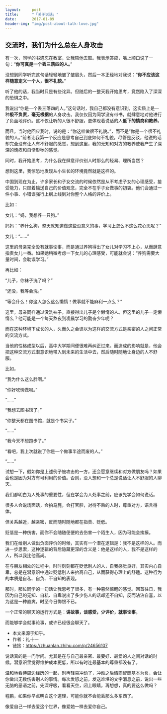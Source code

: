 ```yaml
---
layout:     post
title:      "「关于说话」"
date:       2017-01-09
header-img: "img/post-about-talk-love.jpg"
---
```


## 交流时，我们为什么总在人身攻击 ##

有一次，同学的书遗忘在教室，让我陪他去取。我表示答应，嘴上顺口说了一句：“**你可真是一个丢三落四的人。**”

没想到同学听完这句话轻轻地皱了皱眉头，然后一本正经地对我说：“**你不应该这样随意定义一个人，很不礼貌。**”

听了他的话，我当时只是有些诧异。但随后的一整天我开始思考，竟然陷入了深深的恐惧之中。

我说出“你是一个丢三落四的人。”这句话时，我自己都没有意识到，这实质上是一种**极不负责，毫无根据**的人身攻击。我仅仅因为同学没有带书，就肆意地对他进行了负面地评价。这不仅让听的人很不舒服，更体现着说话的人**低下的情商和教养**。

而且，当时他回应我时，说的是：“你这样做很不礼貌。”，而不是“你是一个很不礼貌的人。”前者让我第一个反应是思考自己到底如何不礼貌。尽管是反驳，他说的话却完全没有让人有不舒服的感觉，想到这里，我的无知和对方的教养使我产生了深深的愧疚和自惭形秽的感觉。

同时，我开始思考，为什么我在肆意评价别人时那么的轻易、理所当然？

想到这里，我惊恐地发现从小生长的环境竟然就是这样的。

中国到现在为止，许多家长和子女交流的时候依然是从不考虑子女的心理感受，接受能力，只顾着输送自己的价值观念，完全不在乎子女做事的初衷。他们会通过一件小事、小错误强行上纲上线到对你整个人格的评价上。

比如：

女儿：“妈，我想养一只狗。”

妈妈：“养什么狗，整天就知道做这些没意义的事，学习上怎么不这么花心思呢？”

女儿：“……”

这里的母亲完全没有就事论事，而是通过养狗得出了女儿对学习不上心，从而肆意指责女儿一番。如果她稍微考虑一下女儿的心理感受，可能就会说：“养狗需要大量时间，会耽误学习。”

再比如：

“儿子，你袜子洗了吗？”

“还没，我等会洗。”

“等会什么！你这人怎么这么懒惰！做事就不能麻利一点么？”

这里，母亲同样通过没洗袜子，直接得出儿子是个懒惰的人。但这里的儿子一定懒惰么？他可能是一个每天熬夜到凌晨学习的勤奋少年呢？

而在这种环境下成长的人，久而久之会误以为这样的交流方式是亲密的人之间正常的交流方式。

当他的性格成型以后，高中大学期间便很难再纠正过来。而造成的影响就是，他会把这种交流方式潜意识地带入到未来的生活中去，然后随时随地让身边的人不舒服。

比如，

“我为什么这么胖啊。”

“你好吃懒做呗。”

“……”

“我想去图书馆了。”

“你整天都在图书馆，就是个书呆子。”

“……”

“我今天不想跑步了。”

“看吧，我上次就说了你是一个做事半途而废的人。”

“……”

试想一下，假如你是上述例子被攻击的一方，还会愿意继续和对方做朋友吗？如果会也是因为对方有可利用的价值。否则，没人想和一个总是说话让人不舒服的人聊天。

我们都明白为人处事的重要性，但在学会为人处事之前，应该先学会如何说话。

很多人会说场面话，会拍马屁，会打官腔，对待不熟的人时，尊重对方，语言得体。

但关系越近，越亲密，反而随时随地都在指责、贬低。

贬低是一种伤害，而你不会随随便便的去伤害一个陌生人，因为可能会挨揍。

我们在给别人做出负面评价的时候，其实有一个潜在逻辑是：我不是这样的人。而进一步思索，这种逻辑的背后隐藏更深的含义是：他是这样的人，我不是这样的人，所以我比他高尚。

在与朋友相处的过程中，时时刻刻都在贬低别人的人，自我感觉良好，其实内心自卑，总是在潜意识中通过贬低别人来抬高自己，从而获得心理上的舒适。这种行为的本质是自私、自负、不自知的表现。

那时，那位同学的一句话让我思考了很多，有一种暮然惊醒的感觉。回首往日，我因为自己的无知、自私、自卑说出了多少伤人的话却还不自知，反而沾沾自喜，以为这是一种直爽，时至今日悔恨不已。

一个正常的聊天的运行方式是：**讲故事，谈感受，少评价，就事论事**。

而能够学会就事论事，或许已经很会聊天了。

> 
- 本文来源于知乎。
- 作者：礼十一 
- 链接：https://zhuanlan.zhihu.com/p/24656107


说话真的是一门学问。尤其是在与自己最亲密、最要好、最爱的人之间对话的时候。潜意识里觉得维护成本更低，所以有时连最基本的尊重都没有了。

温和地看待周边经历的一起，别再轻易冲动了，冲动之后情商智商基本为负，会让你做出无数伤害别人的事情。每次发怒之前，发送难堪的文字消息之前，说出一些无脑的恶语之前，先深呼吸，看看天空，闭上眼睛，再想想，真的要这么做吗？

程鹏，如果你早点明白这个道理，可能你就不会能丢那么多东西了。

像爱自己一样去爱这个世界，像爱她一样去爱你自己。
